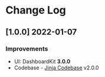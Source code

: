 # Change Log

## [1.0.0] 2022-01-07
### Improvements

- UI: DashboardKit **3.0.0**
- Codebase - [Jinja Codebase](https://github.com/app-generator/boilerplate-code-jinja/releases) v2.0.0
